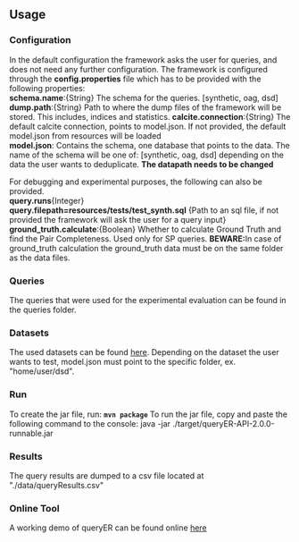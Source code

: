 ## Usage


### Configuration
In the default configuration the framework asks the user for queries, and does not need any further configuration.  The framework is configured through the **config.properties** file which has to be provided with the following properties:<br>
**schema.name**:{String} The schema for the queries. [synthetic, oag, dsd] <br>
**dump.path**:{String} Path to where the dump files of the framework will be stored. This includes, indices and statistics.
**calcite.connection**:{String} The default calcite connection, points to model.json. If not provided, the default model.json from resources will be loaded<br>
**model.json**: Contains the schema, one database that points to the data. The name of the schema will be one of: [synthetic, oag, dsd] depending on the data the user wants to deduplicate. **The datapath needs to be changed**<br>

For debugging and experimental purposes, the following can also be provided.<br>
**query.runs**{Integer}<br/>
**query.filepath=resources/tests/test_synth.sql** {Path to an sql file, if not provided the framework will ask the user for a query input}<br/>
**ground_truth.calculate**:{Boolean} Whether to calculate Ground Truth and find the Pair Completeness. Used only for SP queries. 
<b>BEWARE:</b>In case of ground_truth calculation the ground_truth data must be on the same folder as the data files.<br/>

### Queries
The queries that were used for the experimental evaluation can be found in the queries folder.

### Datasets
The used datasets can be found <a href="https://imisathena-my.sharepoint.com/:f:/g/personal/bstam_athenarc_gr/EpNmNCfR_TBHjsQ2RES41noBQ_tMLB0YWmIgFxC3dP6M3Q?e=vk7Ezx">here</a>. Depending on the dataset the user wants to test, model.json must point to the specific folder, ex. "home/user/dsd". 

### Run
To create the jar file, run: **`mvn package`**
To run the jar file, copy and paste the following command to the console:
java -jar ./target/queryER-API-2.0.0-runnable.jar

### Results
The query results are dumped to a csv file located at "./data/queryResults.csv"

### Online Tool
A working demo of queryER can be found online [here](http://83.212.72.69:9000)

